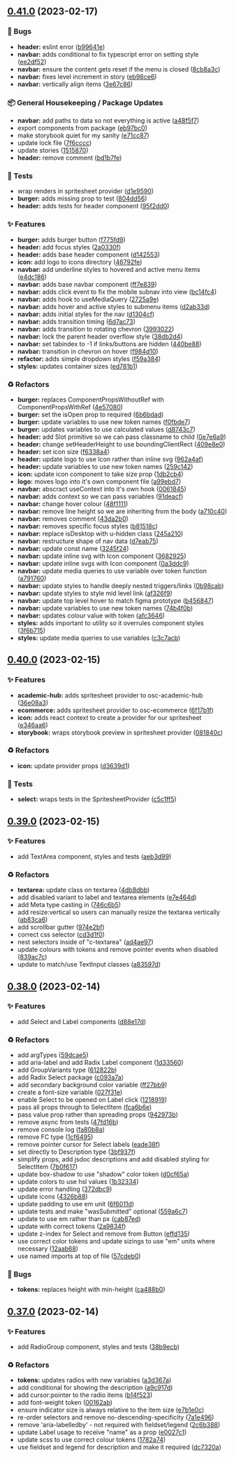 ## [0.41.0](https://github.com/Open-Study-College/osc/compare/v0.40.0...v0.41.0) (2023-02-17)


### 🐛 Bugs

* **header:** eslint error ([b99641e](https://github.com/Open-Study-College/osc/commit/b99641e0fef1094394e50a2fe63ce7b0934b4cb0))
* **navbar:** adds conditional to fix typescript error on setting style ([ee2df52](https://github.com/Open-Study-College/osc/commit/ee2df52cabf0879ad018ec5b241534ac0075e5a1))
* **navbar:** ensure the content gets reset if the menu is closed ([8cb8a3c](https://github.com/Open-Study-College/osc/commit/8cb8a3c9c216540ceb1e95da76df09a60ae9399f))
* **navbar:** fixes level increment in story ([eb98ce6](https://github.com/Open-Study-College/osc/commit/eb98ce69fe6a2be145d4e648dc49decd8e389bfb))
* **navbar:** vertically align items ([3e67c86](https://github.com/Open-Study-College/osc/commit/3e67c86e2ced2f9d1eb2e254e86f7a2ebf2ed621))


### 📦 General Housekeeping / Package Updates

* **navbar:** add paths to data so not everything is active ([a48f5f7](https://github.com/Open-Study-College/osc/commit/a48f5f79f44ec3bb931276eee306c483774c30f8))
* export components from package ([eb97bc0](https://github.com/Open-Study-College/osc/commit/eb97bc02c6c435374609a013c6e85fdfd540d73c))
* make storybook quiet for my sanity ([e71cc87](https://github.com/Open-Study-College/osc/commit/e71cc87bb2d4241379cb06272e6952d86f641ace))
* update lock file ([7f6cccc](https://github.com/Open-Study-College/osc/commit/7f6ccccac44213e69f74add27f6f876eaea9bc4b))
* update stories ([1515870](https://github.com/Open-Study-College/osc/commit/151587096ce8a6f404d63c8d13890d90f24c792d))
* **header:** remove comment ([bd1b7fe](https://github.com/Open-Study-College/osc/commit/bd1b7fed3e9069908906b9bfa2eed7db434ba7e3))


### 🧪 Tests

* wrap renders in spritesheet provider ([d1e9590](https://github.com/Open-Study-College/osc/commit/d1e95902d9c4b0bfed3df2271efcd4135e896472))
* **burger:** adds missing prop to test ([804dd56](https://github.com/Open-Study-College/osc/commit/804dd567ae5a6d3ae9d5d6a39d31eb87ca215a7b))
* **header:** adds tests for header component ([95f2dd0](https://github.com/Open-Study-College/osc/commit/95f2dd05e44bf3b35c794f22510df900e15e484e))


### ✨ Features

* **burger:** adds burger button ([f775fd9](https://github.com/Open-Study-College/osc/commit/f775fd99d99efb63b2bf187b632472e6289a9dc4))
* **header:** add focus styles ([2a0330f](https://github.com/Open-Study-College/osc/commit/2a0330f2527ce7a062c8404cf2fbb61fdd928098))
* **header:** adds base header component ([d142553](https://github.com/Open-Study-College/osc/commit/d14255307b70528220858df21cf7aadbc50a366a))
* **icon:** add logo to icons directory ([46792fe](https://github.com/Open-Study-College/osc/commit/46792fed7c5d4f5bc24cc354fc34acebaf4fdc48))
* **navbar:** add underline styles to hovered and active menu items ([e4dc186](https://github.com/Open-Study-College/osc/commit/e4dc1868682c7a02c3c3ab9ef178c1f610f30b9c))
* **navbar:** adds base navbar component ([ff7e839](https://github.com/Open-Study-College/osc/commit/ff7e8397382089948459d6a338d1058cf950e982))
* **navbar:** adds click event to fix the mobile subnav into view ([bc14fc4](https://github.com/Open-Study-College/osc/commit/bc14fc431f78be20905c250fc528d1ae851ba9db))
* **navbar:** adds hook to useMediaQuery ([2725a9e](https://github.com/Open-Study-College/osc/commit/2725a9ecc0b06e52642fbf689cb29307a930910d))
* **navbar:** adds hover and active styles to submenu items ([d2ab33d](https://github.com/Open-Study-College/osc/commit/d2ab33d816546f8f4399c3f321a0efafaee4b217))
* **navbar:** adds initial styles for the nav ([d1304cf](https://github.com/Open-Study-College/osc/commit/d1304cfb9fe9fa1e2bc81af10a38a83c1870f46b))
* **navbar:** adds transition timing ([6d7ac73](https://github.com/Open-Study-College/osc/commit/6d7ac73e80ae1f022292c82b9fd252c64e281b0e))
* **navbar:** adds transition to rotating chevron ([3993022](https://github.com/Open-Study-College/osc/commit/3993022339f2a87140246b3f80f79656ff474c67))
* **navbar:** lock the parent header overflow style ([38db2d4](https://github.com/Open-Study-College/osc/commit/38db2d46c745e3965e6bd9bfe4e5fdc8067d3d5e))
* **navbar:** set tabindex to -1 if links/buttons are hidden ([440be88](https://github.com/Open-Study-College/osc/commit/440be889e6764496be195992e9972bc336878f8c))
* **navbar:** transition in chevron on hover ([f984d10](https://github.com/Open-Study-College/osc/commit/f984d1010b17e1bed56b1ad78fdec462925456c2))
* **refactor:** adds simple dropdown styles ([f59a384](https://github.com/Open-Study-College/osc/commit/f59a384e8f0ce8f04b773a92fff9fa3ec8e117ea))
* **styles:** updates container sizes ([ed781b1](https://github.com/Open-Study-College/osc/commit/ed781b1310b0bcb18584f222aa5ca30b715e52ae))


### ♻️ Refactors

* **burger:** replaces ComponentPropsWithoutRef with ComponentPropsWithRef ([4e57080](https://github.com/Open-Study-College/osc/commit/4e57080617b916ff3a92c59fae8db481089b62a8))
* **burger:** set the isOpen prop to required ([6b6bdad](https://github.com/Open-Study-College/osc/commit/6b6bdad25edf52642b737553a8a45cb1df36d930))
* **burger:** update variables to use new token names ([f0fbde7](https://github.com/Open-Study-College/osc/commit/f0fbde71086ee5ef148d278adcf1d72fb2c635d3))
* **burger:** updates variables to use calculated values ([d8743c7](https://github.com/Open-Study-College/osc/commit/d8743c7685a19bc00c8301bb9c0961e01e25e2b0))
* **header:** add Slot primitive so we can pass classname to child ([0e7e6a9](https://github.com/Open-Study-College/osc/commit/0e7e6a9e14f157d3be72f9552b8fb26db2bed697))
* **header:** change setHeaderHeight to use boundingClientRect ([409e8e0](https://github.com/Open-Study-College/osc/commit/409e8e09382bbc6ebca3b686138d6dc6e290df50))
* **header:** set icon size ([f6338a4](https://github.com/Open-Study-College/osc/commit/f6338a4e037b75b93ca7494d69f6cabd9d5dfdcd))
* **header:** update logo to use Icon rather than inline svg ([962a4af](https://github.com/Open-Study-College/osc/commit/962a4aff27056926280219fee34cb803cb7454dd))
* **header:** update variables to use new token names ([259c142](https://github.com/Open-Study-College/osc/commit/259c14284efc42093436d818b29015296de347b6))
* **icon:** update icon component to take size prop ([1db2cb4](https://github.com/Open-Study-College/osc/commit/1db2cb4763236ab816fa21a8c29ac09d50bf696f))
* **logo:** moves logo into it's own component file ([a99ebd7](https://github.com/Open-Study-College/osc/commit/a99ebd741531ae888b1d961024e80a860d42f9e5))
* **navbar:** abscract useContext into it's own hook ([0061845](https://github.com/Open-Study-College/osc/commit/0061845525f54c2becba3e719aa94977b4d2abf9))
* **navbar:** adds context so we can pass variables ([91deacf](https://github.com/Open-Study-College/osc/commit/91deacfd39df38384d1d6eafa97dcbe34918398f))
* **navbar:** change hover colour ([48f1111](https://github.com/Open-Study-College/osc/commit/48f1111fff8fca48e3b3bbda566110799c57609f))
* **navbar:** remove line height so we are inheriting from the body ([a710c40](https://github.com/Open-Study-College/osc/commit/a710c40172d5a00daf9431984d631d3fa93f6589))
* **navbar:** removes comment ([43da2b0](https://github.com/Open-Study-College/osc/commit/43da2b0cd97307576ad0c926de782ea6ea2e67ae))
* **navbar:** removes specific focus styles ([b81518c](https://github.com/Open-Study-College/osc/commit/b81518cd0b923bbb2ae177d95ee2cda208deadd3))
* **navbar:** replace isDesktop with u-hidden class ([245a210](https://github.com/Open-Study-College/osc/commit/245a21063a9d234b41d5b1b8e03b678d7756a0f9))
* **navbar:** restructure shape of nav data ([d7eab75](https://github.com/Open-Study-College/osc/commit/d7eab754f936a06bbbffa31eaccb93f534c292c3))
* **navbar:** update const name ([3245f24](https://github.com/Open-Study-College/osc/commit/3245f2472c6e9123a6f6aa3860b43954e31d7475))
* **navbar:** update inline svg with Icon component ([3682925](https://github.com/Open-Study-College/osc/commit/3682925d27c03b60b341eb3d64f9b0adc2e18354))
* **navbar:** update inline svgs with Icon component ([0a3ddc9](https://github.com/Open-Study-College/osc/commit/0a3ddc9d28e586dedf4c09eed283975b091defc1))
* **navbar:** update media queries to use variable over token function ([a791760](https://github.com/Open-Study-College/osc/commit/a791760cd41225f488d32064fdba77f2725417a5))
* **navbar:** update styles to handle deeply nested triggers/links ([0b98cab](https://github.com/Open-Study-College/osc/commit/0b98cab4bd71de79146228ccba989bf4835af593))
* **navbar:** update styles to style mid level link ([af326f9](https://github.com/Open-Study-College/osc/commit/af326f9c050745f13197d7799af5972bc4466330))
* **navbar:** update top level hover to match figma prototype ([b456847](https://github.com/Open-Study-College/osc/commit/b45684741585e00f35053cfd597b0f06ea847951))
* **navbar:** update variables to use new token names ([74b4f0b](https://github.com/Open-Study-College/osc/commit/74b4f0b77c943855662c5212af79d309dbfe0d12))
* **navbar:** updates colour value with token ([afc3646](https://github.com/Open-Study-College/osc/commit/afc36467029d111f0e9d43dcbcd2dbb94e97a94f))
* **styles:** adds important to utility so it overrules component styles ([3f6b715](https://github.com/Open-Study-College/osc/commit/3f6b71598bea6dae456205d7a5653a361c3c88e5))
* **styles:** update media queries to use variables ([c3c7acb](https://github.com/Open-Study-College/osc/commit/c3c7acb466402f32f1a14617a4ad6f337a9ff4b8))

## [0.40.0](https://github.com/Open-Study-College/osc/compare/v0.39.0...v0.40.0) (2023-02-15)


### ✨ Features

* **academic-hub:** adds spritesheet provider to osc-academic-hub ([36e08a3](https://github.com/Open-Study-College/osc/commit/36e08a30a70667dac0c9239f2f7bc3240086cbdd))
* **ecommerce:** adds spritesheet provider to osc-ecommerce ([6f17b1f](https://github.com/Open-Study-College/osc/commit/6f17b1f6091619604ebc16d26b7f8eef04ef6512))
* **icon:** adds react context to create a provider for our spritesheet ([e346aa6](https://github.com/Open-Study-College/osc/commit/e346aa616eef08a9230be5104bc298c6b444f585))
* **storybook:** wraps storybook preview in spritesheet provider ([081840c](https://github.com/Open-Study-College/osc/commit/081840cadb1b79bd4b95f8759d488361e914256a))


### ♻️ Refactors

* **icon:** update provider props ([d3639d1](https://github.com/Open-Study-College/osc/commit/d3639d1420f426bdbf80f1e18bc544f50f054e58))


### 🧪 Tests

* **select:** wraps tests in the SpritesheetProvider ([c5c1ff5](https://github.com/Open-Study-College/osc/commit/c5c1ff55b8095dbbe9e62c3a616dcbdbaf578e4e))

## [0.39.0](https://github.com/Open-Study-College/osc/compare/v0.38.0...v0.39.0) (2023-02-15)


### ✨ Features

* add TextArea component, styles and tests ([aeb3d99](https://github.com/Open-Study-College/osc/commit/aeb3d9909d3cab1bd2fc6845164851a1e5fcf1b4))


### ♻️ Refactors

* **textarea:** update class on textarea ([4db8dbb](https://github.com/Open-Study-College/osc/commit/4db8dbbdfd2aa04215ca6baf1edfaa23b5dcc0f4))
* add disabled variant to label and textarea elements ([e7e464d](https://github.com/Open-Study-College/osc/commit/e7e464d43c81dffedbabb2a83e19c3d28609d617))
* add Meta type casting in ([746c6b5](https://github.com/Open-Study-College/osc/commit/746c6b517eb81623fa7b4efd502d68039c4709db))
* add resize:vertical so users can manually resize the textarea vertically ([ab83ca6](https://github.com/Open-Study-College/osc/commit/ab83ca611eb3457380c68e560292834c40ba88ab))
* add scrollbar gutter ([974e2bf](https://github.com/Open-Study-College/osc/commit/974e2bf7eb71599238b4695436dba9e488945f23))
* correct css selector ([cd3d1f0](https://github.com/Open-Study-College/osc/commit/cd3d1f0b5376950180e94c79ba854a72fd22aed7))
* nest selectors inside of "c-textarea" ([ad4ae97](https://github.com/Open-Study-College/osc/commit/ad4ae97d4c29319fd8f868a7fab95dfbdfa7d500))
* update colours with tokens and remove pointer events when disabled ([839ac7c](https://github.com/Open-Study-College/osc/commit/839ac7c75f03492c1202733b23477c5e74b39172))
* update to match/use TextInput classes ([a83597d](https://github.com/Open-Study-College/osc/commit/a83597d6af8a04b07e78104f18601a31d21c75e3))

## [0.38.0](https://github.com/Open-Study-College/osc/compare/v0.37.0...v0.38.0) (2023-02-14)


### ✨ Features

* add Select and Label components ([d88e17d](https://github.com/Open-Study-College/osc/commit/d88e17d9ecaed5a3f6d01706606f390737951929))


### ♻️ Refactors

* add argTypes ([59dcae5](https://github.com/Open-Study-College/osc/commit/59dcae57b6e4dd02011c9347769c705dd36bd559))
* add aria-label and add Radix Label component ([1d33560](https://github.com/Open-Study-College/osc/commit/1d3356026de05fac444a81204bf5f2ea90e99cc8))
* add GroupVariants type ([612822b](https://github.com/Open-Study-College/osc/commit/612822b63364556ca473af0e081abeb7fe4c2a26))
* add Radix Select package ([c093a7a](https://github.com/Open-Study-College/osc/commit/c093a7a68dfc04e50b22d79adde4516494b9a334))
* add secondary background color variable ([ff27bb9](https://github.com/Open-Study-College/osc/commit/ff27bb9c6e848b2afcc55f63581e5504aa4018c0))
* create a font-size variable ([027f31e](https://github.com/Open-Study-College/osc/commit/027f31e3239ebe7e37a027e9d111daaccbee9f8c))
* enable Select to be opened on Label click ([1218919](https://github.com/Open-Study-College/osc/commit/121891973822d92f17ce99ca63bbbfe56dfbeff9))
* pass all props through to SelectItem ([fca6b6e](https://github.com/Open-Study-College/osc/commit/fca6b6e69c48cf78a7d53dacab8362f7c02928bb))
* pass value prop rather than spreading props ([942973b](https://github.com/Open-Study-College/osc/commit/942973ba0065def5bdf20d0d924bb2646d489630))
* remove async from tests ([47fd16b](https://github.com/Open-Study-College/osc/commit/47fd16b8e407492bc649020d71fc1735d2a36139))
* remove console log ([fa80b8a](https://github.com/Open-Study-College/osc/commit/fa80b8a19190fc352040d71ab7cccf966ec27f13))
* remove FC type ([1cf6495](https://github.com/Open-Study-College/osc/commit/1cf649541675409a2859c405ab024c99ceb7a204))
* remove pointer cursor for Select labels ([eade38f](https://github.com/Open-Study-College/osc/commit/eade38f72b36bae1c95962c8d670cdada99e7e53))
* set directly to Description type ([3bf937f](https://github.com/Open-Study-College/osc/commit/3bf937f16344cac79041dc638a1dd4c546831231))
* simplify props, add jsdoc descriptions and add disabled styling for SelectItem ([7b0f617](https://github.com/Open-Study-College/osc/commit/7b0f61749908143844339003f2c9b0cbae601487))
* update box-shadow to use "shadow" color token ([d0cf65a](https://github.com/Open-Study-College/osc/commit/d0cf65ae1be79d1f9a59ffc5a575ff3c17630773))
* update colors to use hsl values ([1b32334](https://github.com/Open-Study-College/osc/commit/1b32334131bd38c0392ddf5dd9bca9e22e0971c9))
* update error handling ([372dbc9](https://github.com/Open-Study-College/osc/commit/372dbc90ba33126d65f60819e0e0516937d068e5))
* update icons ([4326b88](https://github.com/Open-Study-College/osc/commit/4326b883ef399351ff07b908bf00b5273c2de18c))
* update padding to use em unit ([6f6011d](https://github.com/Open-Study-College/osc/commit/6f6011d37be1497d294beecd14cbc33217664021))
* update tests and make "wasSubmitted" optional ([559a6c7](https://github.com/Open-Study-College/osc/commit/559a6c7ca7d4dae723dc60895c0bdf9974d63d0d))
* update to use em rather than px ([cab87ed](https://github.com/Open-Study-College/osc/commit/cab87ed0bd9378f99c8c0a46aa8240e4bbbb7f13))
* update with correct tokens ([2a9834f](https://github.com/Open-Study-College/osc/commit/2a9834fc2a7736ae8e593fe4a38f49c8f3a74c8b))
* update z-index for Select and remove from Button ([effd135](https://github.com/Open-Study-College/osc/commit/effd1357e1bd322b17dc3c1b16e3ca8e7de53775))
* use correct color tokens and update sizings to use "em" units where necessary ([12aab68](https://github.com/Open-Study-College/osc/commit/12aab68be7141fa5b53444de09657e5bf82fe1b7))
* use named imports at top of file ([57cdeb0](https://github.com/Open-Study-College/osc/commit/57cdeb0b9c671ce06e8b7d7364df62616bf342d3))


### 🐛 Bugs

* **tokens:** replaces height with min-height ([ca488b0](https://github.com/Open-Study-College/osc/commit/ca488b020f0558213af882e8eee939b1cd67edb1))

## [0.37.0](https://github.com/Open-Study-College/osc/compare/v0.36.0...v0.37.0) (2023-02-14)


### ✨ Features

* add RadioGroup component, styles and tests ([38b9ecb](https://github.com/Open-Study-College/osc/commit/38b9ecbf85d5f3529b0a4746469352a167c2d976))


### ♻️ Refactors

* **tokens:** updates radios with new variables ([a3d367a](https://github.com/Open-Study-College/osc/commit/a3d367aba162538f57a6bfcba670b3fa18b79b7e))
* add conditional for showing the description ([a9c917d](https://github.com/Open-Study-College/osc/commit/a9c917de0ac0e5f588936084e932db0084d54064))
* add cursor:pointer to the radio items ([b14f523](https://github.com/Open-Study-College/osc/commit/b14f52340927739e0d57de4007267c29f94c299e))
* add font-weight token ([00162ab](https://github.com/Open-Study-College/osc/commit/00162aba9e4687bbbafc84618678453e41126ec5))
* ensure indicator size is always relative to the item size ([e7b1e0c](https://github.com/Open-Study-College/osc/commit/e7b1e0ca8f9fd3f8541a6404f4f2ea2de1bce2bb))
* re-order selectors and remove no-descending-specificity ([7a1e496](https://github.com/Open-Study-College/osc/commit/7a1e4969dbd1ed2c797858986b10c9f56b960883))
* remove 'aria-labelledby' - not required with fieldset/legend ([2c6b388](https://github.com/Open-Study-College/osc/commit/2c6b388de433d3c73df8b6a2f4e6ee5cda836163))
* update Label usage to receive "name" as a prop ([e0027c1](https://github.com/Open-Study-College/osc/commit/e0027c19c728d79b477e19c3601da1961f51403c))
* update scss to use correct colour tokens ([1782a74](https://github.com/Open-Study-College/osc/commit/1782a74866f7ae4d16bc93a158b052213e0f39fc))
* use fieldset and legend for description and make it required ([dc7320a](https://github.com/Open-Study-College/osc/commit/dc7320a0f6ce1abb71d31e94a5242863f6e5fd8a))

